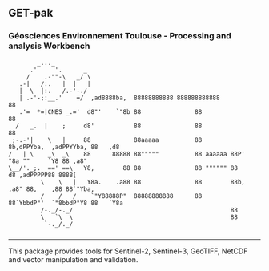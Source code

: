 ## GET-pak
### **G**éosciences **E**nvironnement **T**oulouse - **P**rocessing and **a**nalysis Wor**k**bench
            _..._
          .'     '.      _
         /    .-""-\   _/ \ 
       .-|   /:.   |  |   | 
       |  \  |:.   /.-'-./ 
       | .-'-;:__.'    =/  ,ad8888ba,  88888888888 888888888888                          88
       .'=  *=|CNES _.='  d8"'    `"8b 88               88                               88
      /   _.  |    ;     d8'           88               88                               88
     ;-.-'|    \   |     88            88aaaaa          88        8b,dPPYba,  ,adPPYYba, 88   ,d8
    /   | \    _\  _\    88      88888 88"""""          88 aaaaaa 88P'    "8a ""     `Y8 88 ,a8"
    \__/'._;.  ==' ==\   Y8,        88 88               88 """""" 88       d8 ,adPPPPP88 8888[
             \    \   |   Y8a.    .a88 88               88        88b,   ,a8" 88,    ,88 88`"Yba,
             /    /   /    `"Y88888P"  88888888888      88        88`YbbdP"'  `"8bbdP"Y8 88   `Y8a
             /-._/-._/                                            88
             \   `\  \                                            88
              `-._/._/
### 
---
This package provides tools for Sentinel-2, Sentinel-3, GeoTIFF, NetCDF and vector manipulation and validation.

